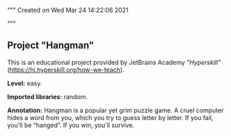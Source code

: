 
"""
Created on Wed Mar 24 14:22:06 2021

"""

## Project "Hangman"

This is an educational project provided by JetBrains Academy *"Hyperskill"*
(https://hi.hyperskill.org/how-we-teach).

**Level:** easy.

**Imported libraries:** random.


**Annotation:** Hangman is a popular yet grim puzzle game. 
A cruel computer hides a word from you, which you try 
to guess letter by letter. If you fail, you'll be “hanged”. 
If you win, you'll survive.
